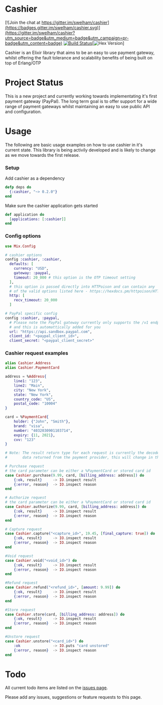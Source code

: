 # Cashier

[![Join the chat at https://gitter.im/swelham/cashier](https://badges.gitter.im/swelham/cashier.svg)](https://gitter.im/swelham/cashier?utm_source=badge&utm_medium=badge&utm_campaign=pr-badge&utm_content=badge) [![Build Status](https://travis-ci.org/swelham/cashier.svg?branch=master)](https://travis-ci.org/swelham/cashier)[![Hex Version](https://img.shields.io/hexpm/v/cashier.svg)]

Cashier is an Elixir library that aims to be an easy to use payment gateway, whilst offering the fault tolerance and scalability benefits of being built on top of Erlang/OTP

# Project Status

This is a new project and currently working towards implementating it's first payment gateway (PayPal).
The long term goal is to offer support for a wide range of payment gateways whilst maintaining an
easy to use public API and configuration.

# Usage

The following are basic usage examples on how to use cashier in it's current state. This library is being activily developed and is likely to 
change as we move towards the first release.

### Setup

Add cashier as a dependency
```elixir
defp deps do
  {:cashier, "~> 0.2.0"}
end
```

Make sure the cashier application gets started
```elixir
def application do
  [applications: [:cashier]]
end
```

### Config options
```elixir
use Mix.Config

# cashier options
config :cashier, :cashier,
  defaults: [
    currency: "USD",
    gateway: :paypal,
    timeout: 20_000 # this option is the OTP timeout setting
  ],
  # this option is passed directly into HTTPoison and can contain any
  # of the valid options listed here - https://hexdocs.pm/httpoison/HTTPoison.html#request/5
  http: [
    recv_timeout: 20_000
  ]

# PayPal specific config
config :cashier, :paypal,
  # Please note the PayPal gateway currently only supports the /v1 endpoint
  # and this is automattically added for you
  url: "https://api.sandbox.paypal.com",
  client_id: "<paypal_client_id>",
  client_secret: "<paypal_client_secret>"
```

### Cashier request examples

```elixir
alias Cashier.Address
alias Cashier.PaymentCard

address = %Address{
    line1: "123",
    line2: "Main",
    city: "New York",
    state: "New York",
    country_code: "US",
    postal_code: "10004"
}

card = %PaymentCard{
    holder: {"John", "Smith"},
    brand: "visa",
    number: "4032030901103714",
    expiry: {11, 2021},
    cvv: "123"
}

# Note: The result return type for each request is currently the decoded
#       data returned from the payment provider, this will change in the future.

# Purchase request
# the card parameter can be either a %PaymentCard or stored card id 
case Cashier.purchase(9.99, card, [billing_address: address]) do
    {:ok, result}     -> IO.inspect result
    {:error, reason}  -> IO.inspect reason
end

# Authorize request
# the card parameter can be either a %PaymentCard or stored card id 
case Cashier.authorize(9.99, card, [billing_address: address]) do
    {:ok, result}     -> IO.inspect result
    {:error, reason}  -> IO.inspect reason
end

# Capture request
case Cashier.capture("<capture_id>", 19.45, [final_capture: true]) do
    {:ok, result}     -> IO.inspect result
    {:error, reason}  -> IO.inspect reason
end

#Void request
case Cashier.void("<void_id>") do
    {:ok, result}     -> IO.inspect result
    {:error, reason}  -> IO.inspect reason
end

#Refund request
case Cashier.refund("<refund_id>", [amount: 9.99]) do
    {:ok, result}     -> IO.inspect result
    {:error, reason}  -> IO.inspect reason
end

#Store request
case Cashier.store(card, [billing_address: address]) do
    {:ok, result}     -> IO.inspect result
    {:error, reason}  -> IO.inspect reason
end

#Unstore request
case Cashier.unstore("<card_id>") do
    :ok               -> IO.puts "card unstored"
    {:error, reason}  -> IO.inspect reason
end
```

# Todo

All current todo items are listed on the [issues page](https://github.com/swelham/cashier/issues).

Please add any issues, suggestions or feature requests to this page.
